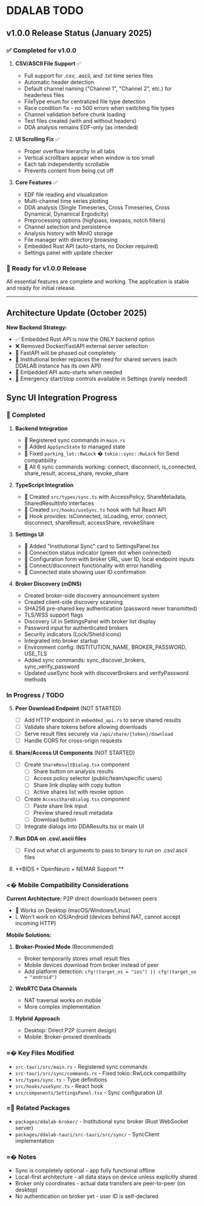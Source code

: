 # DDALAB TODO

## v1.0.0 Release Status (January 2025)

### ✅ Completed for v1.0.0

1. **CSV/ASCII File Support** ✅
   - Full support for .csv, .ascii, and .txt time series files
   - Automatic header detection
   - Default channel naming ("Channel 1", "Channel 2", etc.) for headerless files
   - FileType enum for centralized file type detection
   - Race condition fix - no 500 errors when switching file types
   - Channel validation before chunk loading
   - Test files created (with and without headers)
   - DDA analysis remains EDF-only (as intended)

2. **UI Scrolling Fix** ✅
   - Proper overflow hierarchy in all tabs
   - Vertical scrollbars appear when window is too small
   - Each tab independently scrollable
   - Prevents content from being cut off

3. **Core Features** ✅
   - EDF file reading and visualization
   - Multi-channel time series plotting
   - DDA analysis (Single Timeseries, Cross Timeseries, Cross Dynamical, Dynamical Ergodicity)
   - Preprocessing options (highpass, lowpass, notch filters)
   - Channel selection and persistence
   - Analysis history with MinIO storage
   - File manager with directory browsing
   - Embedded Rust API (auto-starts, no Docker required)
   - Settings panel with update checker

### 🚀 Ready for v1.0.0 Release

All essential features are complete and working. The application is stable and ready for initial release.

---

## Architecture Update (October 2025)

**New Backend Strategy:**

- ✅ Embedded Rust API is now the ONLY backend option
- ❌ Removed Docker/FastAPI external server selection
- 🔄 FastAPI will be phased out completely
- 🎯 Institutional broker replaces the need for shared servers (each DDALAB instance has its own API)
- 📱 Embedded API auto-starts when needed
- 🚨 Emergency start/stop controls available in Settings (rarely needed)

## Sync UI Integration Progress

###  Completed

1. **Backend Integration**

   -  Registered sync commands in `main.rs`
   -  Added `AppSyncState` to managed state
   -  Fixed `parking_lot::RwLock` � `tokio::sync::RwLock` for Send compatibility
   -  All 6 sync commands working: connect, disconnect, is_connected, share_result, access_share, revoke_share

2. **TypeScript Integration**

   -  Created `src/types/sync.ts` with AccessPolicy, ShareMetadata, SharedResultInfo interfaces
   -  Created `src/hooks/useSync.ts` hook with full React API
   -  Hook provides: isConnected, isLoading, error, connect, disconnect, shareResult, accessShare, revokeShare

3. **Settings UI**

   -  Added "Institutional Sync" card to SettingsPanel.tsx
   -  Connection status indicator (green dot when connected)
   -  Configuration form with broker URL, user ID, local endpoint inputs
   -  Connect/disconnect functionality with error handling
   -  Connected state showing user ID confirmation

4. **Broker Discovery (mDNS)**
   - Created broker-side discovery announcement system
   - Created client-side discovery scanning
   - SHA256 pre-shared key authentication (password never transmitted)
   - TLS/WSS support flags
   - Discovery UI in SettingsPanel with broker list display
   - Password input for authenticated brokers
   - Security indicators (Lock/Shield icons)
   - Integrated into broker startup
   - Environment config: INSTITUTION_NAME, BROKER_PASSWORD, USE_TLS
   - Added sync commands: sync_discover_brokers, sync_verify_password
   - Updated useSync hook with discoverBrokers and verifyPassword methods

### In Progress / TODO

5. **Peer Download Endpoint** (NOT STARTED)

   - [ ] Add HTTP endpoint in `embedded_api.rs` to serve shared results
   - [ ] Validate share tokens before allowing downloads
   - [ ] Serve result files securely via `/api/share/{token}/download`
   - [ ] Handle CORS for cross-origin requests

6. **Share/Access UI Components** (NOT STARTED)

   - [ ] Create `ShareResultDialog.tsx` component
     - [ ] Share button on analysis results
     - [ ] Access policy selector (public/team/specific users)
     - [ ] Share link display with copy button
     - [ ] Active shares list with revoke option
   - [ ] Create `AccessShareDialog.tsx` component
     - [ ] Paste share link input
     - [ ] Preview shared result metadata
     - [ ] Download button
   - [ ] Integrate dialogs into DDAResults.tsx or main UI

7. **Run DDA on .csv/.ascii files**

   - [ ] Find out what cli arguments to pass to binary to run on .csv/.ascii files

8. **BIDS + OpenNeuro + NEMAR Support **

### <� Mobile Compatibility Considerations

**Current Architecture:** P2P direct downloads between peers

-  Works on Desktop (macOS/Windows/Linux)
- L Won't work on iOS/Android (devices behind NAT, cannot accept incoming HTTP)

**Mobile Solutions:**

1. **Broker-Proxied Mode** (Recommended)

   - Broker temporarily stores small result files
   - Mobile devices download from broker instead of peer
   - Add platform detection: `cfg!(target_os = "ios") || cfg!(target_os = "android")`

2. **WebRTC Data Channels**

   - NAT traversal works on mobile
   - More complex implementation

3. **Hybrid Approach**
   - Desktop: Direct P2P (current design)
   - Mobile: Broker-proxied downloads

### =� Key Files Modified

- `src-tauri/src/main.rs` - Registered sync commands
- `src-tauri/src/sync/commands.rs` - Fixed tokio::RwLock compatibility
- `src/types/sync.ts` - Type definitions
- `src/hooks/useSync.ts` - React hook
- `src/components/SettingsPanel.tsx` - Sync configuration UI

### = Related Packages

- `packages/ddalab-broker/` - Institutional sync broker (Rust WebSocket server)
- `packages/ddalab-tauri/src-tauri/src/sync/` - SyncClient implementation

### =� Notes

- Sync is completely optional - app fully functional offline
- Local-first architecture - all data stays on device unless explicitly shared
- Broker only coordinates - actual data transfers are peer-to-peer (on desktop)
- No authentication on broker yet - user ID is self-declared
